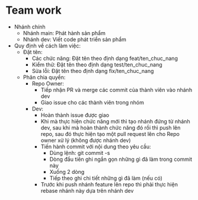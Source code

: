 # Team work
- Nhánh chính
  - Nhánh main: Phát hành sản phẩm
  - Nhánh dev: Viết code phát triển sản phẩm
- Quy định về cách làm việc:
  - Đặt tên:
    - Các chức năng: Đặt tên theo định dạng feat/ten_chuc_nang
    - Kiểm thử: Đặt tên theo định dạng test/ten_chuc_nang
    - Sửa lỗi: Đặt tên theo định dạng fix/ten_chuc_nang
  - Phân chia quyền:
    - Repo Owner: 
      - Tiếp nhận PR và merge các commit của thành viên vào nhánh dev
      - Giao issue cho các thành viên trong nhóm
    - Dev:
      - Hoàn thành issue được giao
      - Khi mà thực hiện chức năng mới thì tạo nhánh đứng từ nhánh dev, sau khi mà hoàn thành chức năng đó rồi thì push lên repo, sau đó thực hiện tạo một pull request lên cho Repo owner xử lý (không được nhánh dev)
      - Tiến hành commit với nội dung theo yêu cầu:
        - Dùng lệnh: git commit -s
        - Dòng đầu tiên ghi ngắn gọn những gì đã làm trong commit này
        - Xuống 2 dòng
        - Tiếp theo ghi chi tiết những gì đã làm (nếu có)
      - Trước khi push nhánh feature lên repo thì phải thực hiện rebase nhánh này dựa trên nhánh dev
